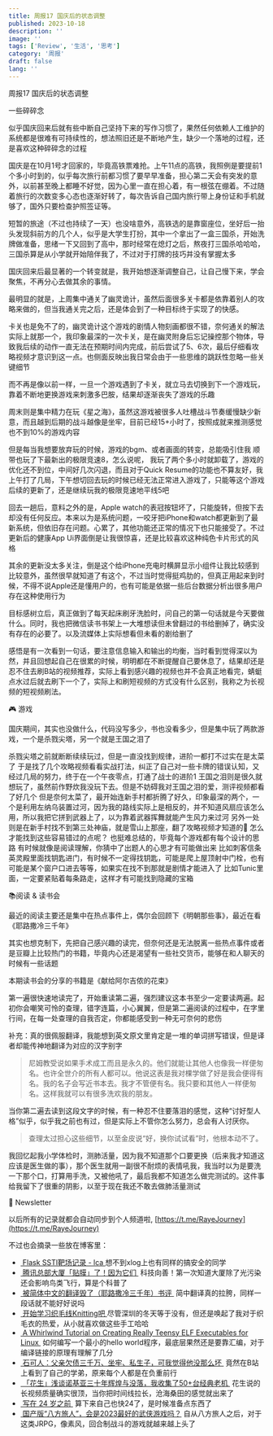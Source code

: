 ```yaml
---
title: 周报17 国庆后的状态调整
published: 2023-10-18
description: ''
image: ''
tags: ['Review', '生活', '思考']
category: '周报'
draft: false
lang: ''
---
```

 周报17 国庆后的状态调整





<!-- ![Group 1 (1)](./attachments/bafybeiaubjggbgnyccictn65kl3xcurpdilcxfh7hmhpbnim6m6virg7gu.png) -->

 一些碎碎念

似乎国庆回来后就有些中断自己坚持下来的写作习惯了，果然任何依赖人工维护的系统都是很难有可持续性的，想法照旧还是不断地产生，缺少一个落地的过程，还是喜欢这种碎碎念的过程 

国庆是在10月1号才回家的，毕竟高铁票难抢。上午11点的高铁，我照例是要提前1个多小时到的，似乎每次旅行前都习惯了要早早准备，担心第二天会有突发的意外，以前甚至晚上都睡不好觉，因为心里一直在担心着，有一根弦在绷着。不过随着旅行的次数变多心态也逐渐好转了，每次告诉自己国内旅行带上身份证和手机就够了，国外只要检查护照签证等。

短暂的旅途（不过也持续了一天）也没啥意外，高铁选的是靠窗座位，坐好后一抬头发现斜前方的几个人，似乎是大学生打扮，其中一个拿出了一盒三国杀，开始洗牌做准备，思绪一下又回到了高中，那时经常在熄灯之后，熬夜打三国杀哈哈哈，三国杀算是从小学就开始陪伴我了，不过对于打牌的技巧并没有掌握太多

国庆回来后最显著的一个转变就是，我开始想逐渐调整自己，让自己慢下来，学会聚焦，不再分心去做其余的事情。

最明显的就是，上周集中通关了幽灵诡计，虽然后面很多关卡都是依靠着别人的攻略来做的，但当我通关完之后，还是体会到了一种目标终于实现了的快感。

卡关也是免不了的，幽灵诡计这个游戏的剧情人物刻画都很不错，奈何通关的解法实际上就那一个，我印象最深的一次卡关，是在幽灵附身后忘记操控那个物体，导致我后续的动作一直无法在预期时间内完成，前后尝试了5、6次，最后仔细看攻略视频才意识到这一点。也侧面反映出我日常会由于一些思维的跳跃性忽略一些关键细节

而不再是像以前一样，一旦一个游戏遇到了卡关，就立马去切换到下一个游戏玩，靠着不断地更换游戏来刺激多巴胺，结果却逐渐丧失了游戏的乐趣

周末则是集中精力在玩《星之海》，虽然这游戏被很多人吐槽战斗节奏缓慢缺少新意，而且越到后期的战斗越像是坐牢，目前已经15+小时了，按照成就来推测感觉也不到10%的游戏内容

但是每当我想要放弃玩的时候，游戏的bgm、或者画面的转变，总能吸引住我
顺带也玩了下最新出的极限竞速8，怎么说呢， 我玩了两个多小时就卸载了，游戏的优化还不到位，中间好几次闪退，而且对于Quick Resume的功能也不算友好，我上午打了几局，下午想切回去玩的时候已经无法正常进入游戏了，只能等这个游戏后续的更新了，还是继续玩我的极限竞速地平线5吧

回去一趟后，意料之外的是，Apple watch的表冠按钮坏了，只能旋转，但按下去却没有任何反应。本来以为是系统问题，一咬牙把iPhone和watch都更新到了最新系统，但依旧存在问题。心累了，其他功能还正常的情况下也只能接受了。不过更新后的健康App Ui界面倒是让我很惊喜，还是比较喜欢这种纯色卡片形式的风格

其余的更新没太多关注，倒是这个给iPhone充电时横屏显示小组件让我比较感到比较意外，虽然很早就知道了有这个，不过当时觉得挺鸡肋的，但真正用起来到时候，不得不说Apple还是懂用户的，也有可能是依据一些后台数据分析出很多用户存在这种使用行为

目标感树立后，真正做到了每天起床刷牙洗脸时，问自己的第一句话就是今天要做什么。同时，我也把微信读书书架上一大堆想读但未曾翻过的书给删掉了，确实没有存在的必要了。以及流媒体上实际想看但未看的剧给删了

感悟是有一次看到一句话，要注意信息输入和输出的均衡，当时看到觉得深以为然，并且回想起自己在很累的时候，明明都在不断提醒自己要休息了，结果却还是忍不住去刷B站的视频推荐，实际上看到感兴趣的视频也并不会真正地看完，蜻蜓点水过后就去刷下一个了，实际上和刷短视频的方式没有什么区别，我称之为长视频的短视频刷法。


 🎮 游戏

国庆期间，其实也没做什么，代码没写多少，书也没看多少，但是集中玩了两款游戏，一个是杀戮尖塔，另一个就是王国之泪了

杀戮尖塔之前就断断续续玩过，但是一直没找到规律，进阶一都打不过实在是太菜了
于是找了几个攻略视频看看实战打法，纠正了自己对一些卡牌的错误认知，又经过几局的努力，终于在一个午夜零点，打通了战士的进阶1
王国之泪则是很久就想玩了，虽然前作野炊我没玩下去。但是不妨碍我对王国之泪的爱，测评视频都看了好几个
但是奈何太菜了，最开始连新手村都折腾了好久，印象最深的两个，一个是利用左纳乌装置过河，因为我的路线实际上是相反的，并不知道风扇应该怎么用，所以我把它拼到武器上了，以为靠着武器挥舞就能产生风力来过河
另外一处则是在新手村找不到第三处神庙，就是雪山上那座，翻了攻略视频才知道的🤣
怎么才能找到这些容易错过的点呢？
也挺难总结的，毕竟每个游戏都有每个设计的思路
有时候就像是阅读理解，你猜中了出题人的心思才有可能做出来
比如刺客信条英灵殿里面找钥匙进门，有时候不一定得找钥匙，可能是爬上屋顶射中门栓，也有可能是某个窗户口进去等等，如果实在找不到那就是剧情才能进入了
比如Tunic里面，一定要紧贴着每条路走，这样才有可能找到隐藏的宝箱


 📚阅读 & 读书会

最近的阅读主要还是集中在热点事件上，偶尔会回顾下《明朝那些事》，最近在看《耶路撒冷三千年》

其实也想克制下，先把自己感兴趣的读完，但奈何还是无法脱离一些热点事件或者是豆瓣上比较热门的书籍，毕竟内心还是渴望有一些社交货币，能够在和人聊天的时候有一些话题

本期读书会的分享的书籍是《献给阿尔吉侬的花束》

第一遍很快速地读完了，开始重读第二遍，强烈建议这本书至少一定要读两遍。起初你会嘲笑可怜的查理，错字连篇，小心翼翼，但是第二遍阅读的过程中，在字里行间，在每一处查理的自我否定，你都能感受到一种无可奈何的悲伤

补充：真的很佩服翻译，我能想到英文原文里肯定是一堆的单词拼写错误，但是译者却能传神地翻译为对应的汉字别字


> 尼姆教受说如果手术成工而且是永久的。他们就能让其他人也像我一样便匆名。也许全世介的所有人都可以。他说这表是我对棵学做了好是我会便得有名。我的名子会写近书本去。我才不管便有名。我只要和其他人一样便匆名。这样我就可以有很多洗欢我的朋友。

当你第二遍去读到这段文字的时候，有一种忍不住要落泪的感觉，这种“讨好型人格”似乎，似乎我之前也有过，但是实际上不管你怎么努力，总会有人讨厌你。

> 查理太过担心这些细节，以至金皮说“好，换你试试看”时，他根本动不了。

我回忆起我小学体检时，测肺活量，因为我不知道那个口要更换（后来我才知道这应该是医生做的事），那个医生就用一副很不耐烦的表情吼我，我当时以为是要洗一下那个口，打算用手洗，又被他吼了，最后我都不知道怎么做完测试的。这件事给我留下了很重的阴影，以至于现在我还不敢去做肺活量测试



 📮 Newsletter

以后所有的记录就都会自动同步到个人频道啦, [https://t.me/RayeJourney](https://t.me/RayeJourney)

不过也会摘录一些放在博客里：

- [ Flask SSTI靶场记录 - lca ](https://lca.xlog.app/Flask-SSTI-ba-chang-ji-lu)想不到xlog上也有同样的搞安全的同学
- [ 腾讯总部大厦「贴膜」了！因为它们 ](https://mp.weixin.qq.com/s/ZG1DZ53iIcudEXQ0WyaaRw) 科技向善！第一次知道大厦除了光污染还会影响鸟类飞行，算是个科普了
- [ 被简体中文的翻译毁了（耶路撒冷三千年）书评 ](https://book.douban.com/review/7421663/comments) 简中翻译真的拉胯，同样一段话就不能好好说吗
- [ 开始学习织毛线Knitting吧 ](https://thirdshire.com/post/getting-started-knitting/)尽管深圳的冬天等于没有，但还是唤起了我对于织毛衣的热爱，从小就喜欢做这些手工哈哈
- [ A Whirlwind Tutorial on Creating Really Teensy ELF Executables for Linux ](http://www.muppetlabs.com/~breadbox/software/tiny/teensy.html) 如何编写一个最小的hello world程序，最底层果然还是要靠汇编，对于编译链接的原理有理解了几分
- [ 石可人：父亲欠债三千万、坐牢、私生子，可我觉得他没那么坏 ](https://www.bilibili.com/video/BV1TC4y1G7sT) 竟然在B站上看到了自己的学弟，原来每个人都是在负重前行
- [ 「花生」浅谈诺基亚三十年辉煌与没落，我收集了50+台经典老机 ](https://www.bilibili.com/video/BV1JN411r7Mr) 花生说的长视频质量确实很顶，当你把时间线拉长，沧海桑田的感觉就出来了
- [ 写在 24 岁之前 ](https://hyoban.xlog.app/24-years) 算下来自己也快24了，是时候准备点东西了
- [ 国产版“八方旅人”，会是2023最好的武侠游戏吗？](https://mp.weixin.qq.com/s/PJN357qZUcyDRbqyE6mpFg?forceh5=1) 自从八方旅人之后，对于这类JRPG，像素风，回合制战斗的游戏就越来越上头了



[]()